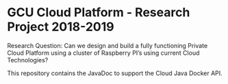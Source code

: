 
# GCU Cloud Platform - Research Project 2018-2019

Research Question: Can we design and build a fully functioning Private Cloud Platform using a cluster of Raspberry PI’s using current Cloud Technologies?

This repository contains the JavaDoc to support the Cloud Java Docker API.
